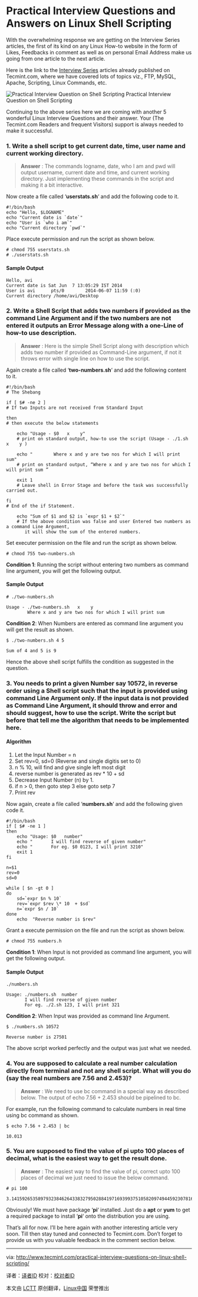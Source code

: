 Practical Interview Questions and Answers on Linux Shell Scripting
================================================================================
With the overwhelming response we are getting on the Interview Series articles, the first of its kind on any Linux How-to website in the form of Likes, Feedbacks in comment as well as on personal Email Address make us going from one article to the next article.

Here is the link to the [Interview Series][1] articles already published on Tecmint.com, where we have covered lots of topics viz., FTP, MySQL, Apache, Scripting, Linux Commands, etc.

![Practical Interview Question on Shell Scripting](http://www.tecmint.com/wp-content/uploads/2014/06/Interview-Questions-on-Shell-Scripting.png)
Practical Interview Question on Shell Scripting

Continuing to the above series here we are coming with another 5 wonderful Linux Interview Questions and their answer. Your (The Tecmint.com Readers and frequent Visitors) support is always needed to make it successful.

### 1. Write a shell script to get current date, time, user name and current working directory. ###

> **Answer** : The commands logname, date, who I am and pwd will output username, current date and time, and current working directory. Just implementing these commands in the script and making it a bit interactive.

Now create a file called ‘**userstats.sh**‘ and add the following code to it.

    #!/bin/bash 
    echo "Hello, $LOGNAME" 
    echo "Current date is `date`" 
    echo "User is `who i am`" 
    echo "Current directory `pwd`"

Place execute permission and run the script as shown below.

    # chmod 755 userstats.sh 
    # ./userstats.sh

#### Sample Output ####

    Hello, avi 
    Current date is Sat Jun  7 13:05:29 IST 2014 
    User is avi      pts/0        2014-06-07 11:59 (:0) 
    Current directory /home/avi/Desktop

### 2. Write a Shell Script that adds two numbers if provided as the command Line Argument and if the two numbers are not entered it outputs an Error Message along with a one-Line of how-to use description. ###

> **Answer** : Here is the simple Shell Script along with description which adds two number if provided as Command-Line argument, if not it throws error with single line on how to use the script.

Again create a file called ‘**two-numbers.sh**‘ and add the following content to it.

    #!/bin/bash 
    # The Shebang
    
    if [ $# -ne 2 ] 
    # If two Inputs are not received from Standard Input
    
    then 
    # then execute the below statements
    
        echo "Usage - $0   x    y" 
        # print on standard output, how-to use the script (Usage - ./1.sh   x    y )
    
        echo "        Where x and y are two nos for which I will print sum" 
        # print on standard output, “Where x and y are two nos for which I will print sum ”
    
        exit 1 
        # Leave shell in Error Stage and before the task was successfully carried out.
    
    fi 
    # End of the if Statement.
    
        echo "Sum of $1 and $2 is `expr $1 + $2`"
        # If the above condition was false and user Entered two numbers as a command Line Argument,   
           it will show the sum of the entered numbers.

Set executer permission on the file and run the script as shown below.

    # chmod 755 two-numbers.sh

**Condition 1**: Running the script without entering two numbers as command line argument, you will get the following output.

#### Sample Output ####

    # ./two-numbers.sh
    
    Usage - ./two-numbers.sh   x    y 
            Where x and y are two nos for which I will print sum

**Condition 2**: When Numbers are entered as command line argument you will get the result as shown.

    $ ./two-numbers.sh 4 5 
    
    Sum of 4 and 5 is 9

Hence the above shell script fulfills the condition as suggested in the question.

### 3. You needs to print a given Number say 10572, in reverse order using a Shell script such that the input is provided using command Line Argument only. If the input data is not provided as Command Line Argument, it should throw and error and should suggest, how to use the script. Write the script but before that tell me the algorithm that needs to be implemented here. ###

#### Algorithm ####

1. Let the Input Number = n
1. Set rev=0, sd=0 (Reverse and single digitis set to 0)
1. n % 10, will find and give single left most digit
1. reverse number is generated as rev * 10 + sd
1. Decrease Input Number (n) by 1.
1. if n > 0, then goto step 3 else goto setp 7
1. Print rev

Now again, create a file called ‘**numbers.sh**‘ and add the following given code it.

    #!/bin/bash 
    if [ $# -ne 1 ] 
    then 
        echo "Usage: $0   number" 
        echo "       I will find reverse of given number" 
        echo "       For eg. $0 0123, I will print 3210" 
        exit 1 
    fi 
    
    n=$1 
    rev=0 
    sd=0 
    
    while [ $n -gt 0 ] 
    do 
        sd=`expr $n % 10` 
        rev=`expr $rev \* 10  + $sd` 
        n=`expr $n / 10` 
    done 
        echo  "Reverse number is $rev"

Grant a execute permission on the file and run the script as shown below.

    # chmod 755 numbers.h

**Condition 1**: When Input is not provided as command line argument, you will get the following output.

#### Sample Output ####

    ./numbers.sh
    
    Usage: ./numbers.sh  number 
           I will find reverse of given number 
           For eg. ./2.sh 123, I will print 321

**Condition 2**: When Input was provided as command line Argument.

    $ ./numbers.sh 10572 

    Reverse number is 27501

The above script worked perfectly and the output was just what we needed.

### 4. You are supposed to calculate a real number calculation directly from terminal and not any shell script. What will you do (say the real numbers are 7.56 and 2.453)? ###

> **Answer** : We need to use bc command in a special way as described below. The output of echo 7.56 + 2.453 should be pipelined to bc.

For example, run the following command to calculate numbers in real time using bc command as shown.

    $ echo 7.56 + 2.453 | bc
    
    10.013

### 5. You are supposed to find the value of pi upto 100 places of decimal, what is the easiest way to get the result done. ###

> **Answer** : The easiest way to find the value of pi, correct upto 100 places of decimal we just need to issue the below command.

    # pi 100 

    3.141592653589793238462643383279502884197169399375105820974944592307816406286208998628034825342117067

Obviously! We must have package ‘**pi**‘ installed. Just do a **apt** or **yum** to get a required package to install ‘**pi**‘ onto the distribution you are using.

That’s all for now. I’ll be here again with another interesting article very soon. Till then stay tuned and connected to Tecmint.com. Don’t forget to provide us with you valuable feedback in the comment section below.

--------------------------------------------------------------------------------

via: http://www.tecmint.com/practical-interview-questions-on-linux-shell-scripting/

译者：[译者ID](https://github.com/译者ID) 校对：[校对者ID](https://github.com/校对者ID)

本文由 [LCTT](https://github.com/LCTT/TranslateProject) 原创翻译，[Linux中国](http://linux.cn/) 荣誉推出

[1]:http://www.tecmint.com/category/interview-questions/